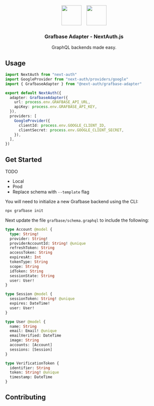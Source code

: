 <p align="center">
   <br/>
   <a href="https://next-auth.js.org" target="_blank"><img height="64px" src="https://next-auth.js.org/img/logo/logo-sm.png" /></a>&nbsp;&nbsp;&nbsp;&nbsp;<img height="64px" src="grafbase.png" />
   <h3 align="center"><b>Grafbase Adapter</b> - NextAuth.js</h3>
   <p align="center">
   GraphQL backends made easy.
   </p>
</p>

## Usage

```typescript title="pages/api/auth/[...nextauth].ts"
import NextAuth from "next-auth"
import GoogleProvider from "next-auth/providers/google"
import { GrafbaseAdapter } from "@next-auth/grafbase-adapter"

export default NextAuth({
  adapter: GrafbaseAdapter({
    url: process.env.GRAFBASE_API_URL,
    apiKey: process.env.GRAFBASE_API_KEY,
  }),
  providers: [
    GoogleProvider({
      clientId: process.env.GOOGLE_CLIENT_ID,
      clientSecret: process.env.GOOGLE_CLIENT_SECRET,
    }),
  ],
})
```

## Get Started

TODO

- Local
- Prod
- Replace schema with `--template` flag

You will need to initialize a new Grafbase backend using the CLI:

```bash
npx grafbase init
```

Next update the file `grafbase/schema.graphql` to include the following:

```graphql
type Account @model {
  type: String!
  provider: String!
  providerAccountId: String! @unique
  refreshToken: String
  accessToken: String
  expiresAt: Int
  tokenType: String
  scope: String
  idToken: String
  sessionState: String
  user: User!
}

type Session @model {
  sessionToken: String! @unique
  expires: DateTime!
  user: User!
}

type User @model {
  name: String
  email: Email! @unique
  emailVerified: DateTime
  image: String
  accounts: [Account]
  sessions: [Session]
}

type VerificationToken {
  identifier: String
  token: String! @unique
  timestamp: DateTime
}
```

## Contributing
